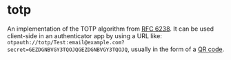 # totp

An implementation of the TOTP algorithm from [RFC 6238](https://www.rfc-editor.org/rfc/rfc6238).
It can be used client-side in an authenticator app by using a URL like: `otpauth://totp/Test:email@example.com?secret=GEZDGNBVGY3TQOJQGEZDGNBVGY3TQOJQ`, usually in the form of a [QR code](https://www.qr-code-generator.com/).
